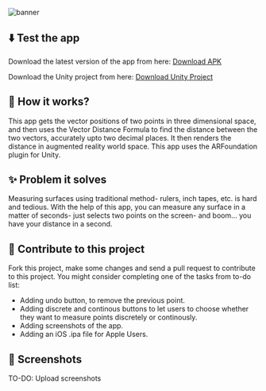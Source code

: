 ![banner](https://github.com/lightlessdays/ar-measure/blob/main/BANNER.png)

## ⬇️ Test the app

Download the latest version of the app from here: [Download  APK](https://drive.google.com/file/d/1Fu2JiDTRhXsdUTZnmY3Sjc59y0WW6Q7M/view?usp=sharing)

Download the Unity project from here: [Download Unity Project](https://drive.google.com/file/d/18e_Tvzln7iYN8T70VcvTb0lHsipe0EJe/view?usp=sharing)

## 🔮 How it works?

This app gets the vector positions of two points in three dimensional space, and then uses the Vector Distance Formula to find the distance between the two vectors, accurately upto two decimal places. It then renders the distance in augmented reality world space. This app uses the ARFoundation plugin for Unity.

## ✨ Problem it solves

Measuring surfaces using traditional method- rulers, inch tapes, etc. is hard and tedious. With the help of this app, you can measure any surface in a matter of seconds- just selects two points on the screen- and boom... you have your distance in a second. 

## 🤝 Contribute to this project

Fork this project, make some changes and send a pull request to contribute to this project. You might consider completing one of the tasks from to-do list:
- Adding undo button, to remove the previous point.
- Adding discrete and continous buttons to let users to choose whether they want to measure points discretely or continously.
- Adding screenshots of the app.
- Adding an iOS .ipa file for Apple Users.

## 📱 Screenshots

TO-DO: Upload screenshots
